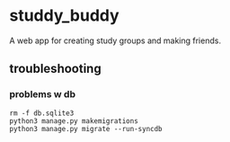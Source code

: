 # studdy_buddy
A web app for creating study groups and making friends.

## troubleshooting
### problems w db
```
rm -f db.sqlite3
python3 manage.py makemigrations
python3 manage.py migrate --run-syncdb
```
